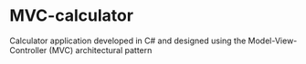 # MVC-calculator
 Calculator application developed in C# and designed using the Model-View-Controller (MVC) architectural pattern

